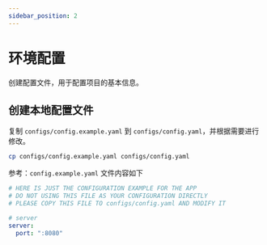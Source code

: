 ```yaml
---
sidebar_position: 2
---
```


# 环境配置

创建配置文件，用于配置项目的基本信息。

## 创建本地配置文件

复制 `configs/config.example.yaml` 到 `configs/config.yaml`，并根据需要进行修改。

```sh
cp configs/config.example.yaml configs/config.yaml
```

参考：`config.example.yaml` 文件内容如下

```yml
# HERE IS JUST THE CONFIGURATION EXAMPLE FOR THE APP
# DO NOT USING THIS FILE AS YOUR CONFIGURATION DIRECTLY
# PLEASE COPY THIS FILE TO configs/config.yaml AND MODIFY IT

# server
server:
  port: ":8080"
```
